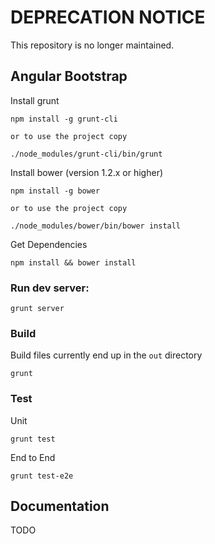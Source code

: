# DEPRECATION NOTICE

This repository is no longer maintained.

## Angular Bootstrap

Install grunt

    npm install -g grunt-cli

    or to use the project copy

    ./node_modules/grunt-cli/bin/grunt

Install bower (version 1.2.x or higher)

    npm install -g bower

    or to use the project copy

    ./node_modules/bower/bin/bower install

Get Dependencies

    npm install && bower install


### Run dev server:

    grunt server


### Build

Build files currently end up in the `out` directory

    grunt

### Test


Unit

    grunt test


End to End

    grunt test-e2e

## Documentation

TODO